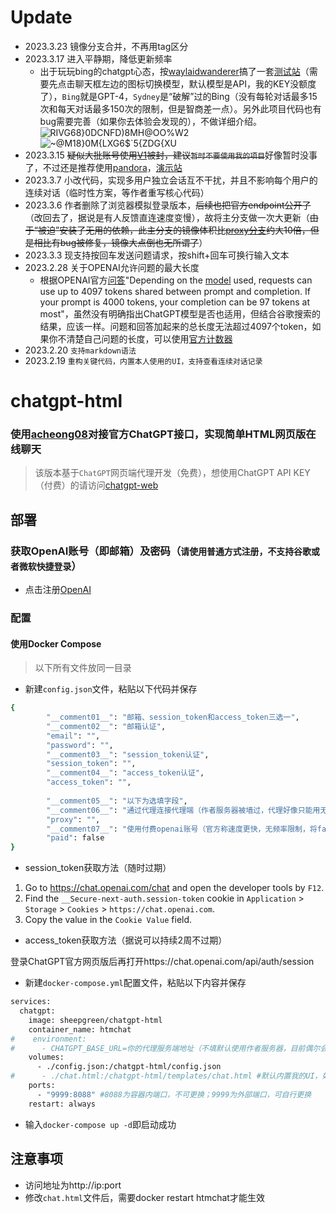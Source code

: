 # Update
- 2023.3.23 镜像分支合并，不再用tag区分
- 2023.3.17 进入平静期，降低更新频率
  + 出于玩玩bing的chatgpt心态，按[waylaidwanderer](https://github.com/waylaidwanderer/PandoraAI)搞了一套[测试站](https://ai.sheepig.top)（需要先点击聊天框左边的图标切换模型，默认模型是API，我的KEY没额度了），`Bing`就是GPT-4，`Sydney`是“破解”过的Bing（没有每轮对话最多15次和每天对话最多150次的限制，但是智商差一点）。另外此项目代码也有bug需要完善（如果你去体验会发现的），不做详细介绍。
![RIVG68}0DCNFD)8MH@OO%W2](https://user-images.githubusercontent.com/58287293/225894449-34e4fde8-8add-4674-8231-c78c6025a913.png)
![~@M18}0M{LXG6$`5{ZDG{XU](https://user-images.githubusercontent.com/58287293/225894846-a5cb608a-3f1f-4740-ac86-c3601b1a3ad5.png)
- 2023.3.15 ~~疑似大批账号使用[V1](https://github.com/acheong08/ChatGPT/issues/1158)被封，建议`暂时不要使用我的项目`~~好像暂时没事了，不过还是推荐使用[pandora](https://github.com/pengzhile/pandora)，[演示站](https://v.sheepig.top)
- 2023.3.7 小改代码，实现多用户独立会话互不干扰，并且不影响每个用户的连续对话（临时性方案，等作者重写核心代码）
- 2023.3.6 作者删除了浏览器模拟登录版本，~~后续也把官方endpoint公开了~~（改回去了，据说是有人反馈直连速度变慢），故将主分支做一次大更新（~~由于“被迫”安装了无用的依赖，此主分支的镜像体积比[proxy分支](https://github.com/slippersheepig/chatgpt-html/tree/proxy)约大10倍，但是相比有bug被修复，镜像大点倒也无所谓了~~）
- 2023.3.3 现支持按回车发送问题请求，按shift+回车可换行输入文本
- 2023.2.28 关于OPENAI允许问题的最大长度
  + 根据OPENAI官方[问答](https://help.openai.com/en/articles/4936856-what-are-tokens-and-how-to-count-them)"Depending on the [model](https://platform.openai.com/docs/models/gpt-3) used, requests can use up to 4097 tokens shared between prompt and completion. If your prompt is 4000 tokens, your completion can be 97 tokens at most"，虽然没有明确指出ChatGPT模型是否也适用，但结合谷歌搜索的结果，应该一样。问题和回答加起来的总长度无法超过4097个token，如果你不清楚自己问题的长度，可以使用[官方计数器](https://platform.openai.com/tokenizer)
- 2023.2.20 `支持markdown语法`
- 2023.2.19 `重构关键代码，内置本人使用的UI，支持查看连续对话记录`
# chatgpt-html
### 使用[acheong08](https://github.com/acheong08/ChatGPT)对接官方ChatGPT接口，实现简单HTML网页版在线聊天
> 该版本基于`ChatGPT`网页端代理开发（免费），想使用ChatGPT API KEY（付费）的请访问[chatgpt-web](https://github.com/slippersheepig/chatgpt-web)
## 部署
### 获取OpenAI账号（即邮箱）及密码（`请使用普通方式注册，不支持谷歌或者微软快捷登录`）
- 点击注册[OpenAI](https://platform.openai.com/)
### 配置
#### 使用Docker Compose
> 以下所有文件放同一目录
- 新建`config.json`文件，粘贴以下代码并保存
```bash
{
        "__comment01__": "邮箱、session_token和access_token三选一",
        "__comment02__": "邮箱认证",
        "email": "",
        "password": "",
        "__comment03__": "session_token认证",
        "session_token": "",
        "__comment04__": "access_token认证",
        "access_token": "",
        
        "__comment05__": "以下为选填字段",
        "__comment06__": "通过代理连接代理端（作者服务器被墙过，代理好像只能用无密码认证的socks5或者http，请自行测试）",
        "proxy": "",
        "__comment07__": "使用付费openai账号（官方称速度更快，无频率限制，将false改为true）",
        "paid": false
}
```
 - session_token获取方法（随时过期）
1. Go to https://chat.openai.com/chat and open the developer tools by `F12`.
2. Find the `__Secure-next-auth.session-token` cookie in `Application` > `Storage` > `Cookies` > `https://chat.openai.com`.
3. Copy the value in the `Cookie Value` field.
 - access_token获取方法（据说可以持续2周不过期）

登录ChatGPT官方网页版后再打开https://chat.openai.com/api/auth/session 

- 新建`docker-compose.yml`配置文件，粘贴以下内容并保存
```bash
services:
  chatgpt:
    image: sheepgreen/chatgpt-html
    container_name: htmchat
#    environment:
#      - CHATGPT_BASE_URL=你的代理服务端地址（不填默认使用作者服务器，目前偶尔会不可用）
    volumes:
      - ./config.json:/chatgpt-html/config.json
#      - ./chat.html:/chatgpt-html/templates/chat.html #默认内置我的UI，如需替换自用网页请取消注释
    ports:
      - "9999:8088" #8088为容器内端口，不可更换；9999为外部端口，可自行更换
    restart: always
```
- 输入`docker-compose up -d`即启动成功
## 注意事项
- 访问地址为http://ip:port
- 修改`chat.html`文件后，需要docker restart htmchat才能生效
